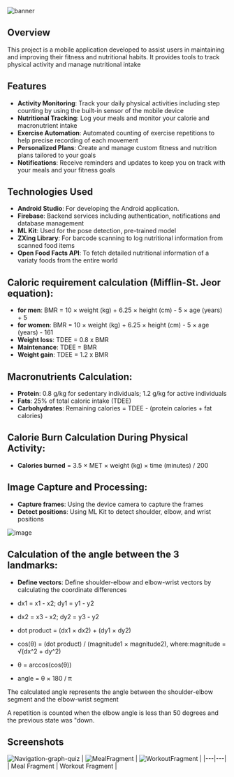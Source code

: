 ![banner](https://github.com/vladduta/MyHealthFuel/assets/109473890/b730dfae-1c72-41b1-a32c-4ba61e3427f4)

## Overview
This project is a mobile application developed to assist users in maintaining and improving their fitness and nutritional habits. It provides tools to track physical activity and manage nutritional intake

## Features
- **Activity Monitoring**: Track your daily physical activities including step counting by using the built-in sensor of the mobile device
- **Nutritional Tracking**: Log your meals and monitor your calorie and macronutrient intake
- **Exercise Automation**: Automated counting of exercise repetitions to help precise recording of each movement 
- **Personalized Plans**: Create and manage custom fitness and nutrition plans tailored to your goals
- **Notifications**: Receive reminders and updates to keep you on track with your meals and your fitness goals

## Technologies Used
- **Android Studio**: For developing the Android application.
- **Firebase**: Backend services including authentication, notifications and database management
- **ML Kit**: Used for the pose detection, pre-trained model
- **ZXing Library**: For barcode scanning to log nutritional information from scanned food items
- **Open Food Facts API**: To fetch detailed nutritional information of a variaty foods from the entire world

## Caloric requirement calculation (Mifflin-St. Jeor equation):

- **for men**: BMR = 10 × weight (kg) + 6.25 × height (cm) - 5 × age (years) + 5
- **for women**: BMR = 10 × weight (kg) + 6.25 × height (cm) - 5 × age (years) - 161
- **Weight loss**: TDEE = 0.8 x BMR
- **Maintenance**: TDEE = BMR
- **Weight gain**: TDEE = 1.2 x BMR

## Macronutrients Calculation:
- **Protein**: 0.8 g/kg for sedentary individuals; 1.2 g/kg for active individuals
- **Fats**: 25% of total caloric intake (TDEE)
- **Carbohydrates**: Remaining calories = TDEE - (protein calories + fat calories)

## Calorie Burn Calculation During Physical Activity:
- **Calories burned** = 3.5 × MET × weight (kg) × time (minutes) / 200

## Image Capture and Processing:
- **Capture frames**: Using the device camera to capture the frames
- **Detect positions**: Using ML Kit to detect shoulder, elbow, and wrist positions

![image](https://github.com/VladDuta/MyHealthFuel/assets/109473890/e4e3f474-ed25-4afc-829b-fb69450e187e)

## Calculation of the angle between the 3 landmarks:
- **Define vectors**: Define shoulder-elbow and elbow-wrist vectors by calculating the coordinate differences
- dx1 = x1 - x2; dy1 = y1 - y2
- dx2 = x3 - x2; dy2 = y3 - y2
  
- dot product = (dx1 × dx2) + (dy1 × dy2)
- cos(θ) = (dot product) / (magnitude1 × magnitude2), where:magnitude = √(dx^2 + dy^2)

- θ = arccos(cos(θ))
- angle = θ × 180 / π
  
The calculated angle represents the angle between the shoulder-elbow segment and the elbow-wrist segment

A repetition is counted when the elbow angle is less than 50 degrees and the previous state was "down.
	
## Screenshots
![Navigation-graph-quiz](https://github.com/vladduta/MyHealthFuel/assets/109473890/51c0ed31-7a58-4a4c-87df-dbf296231f1a)
| ![MealFragment](https://github.com/vladduta/MyHealthFuel/assets/109473890/6e12a594-d05b-49f8-a28c-531736888215) | ![WorkoutFragment](https://github.com/vladduta/MyHealthFuel/assets/109473890/d35a36fb-9eae-4cf8-8bba-e35b9cd4892d) |
|---|---|
| Meal Fragment | Workout Fragment |







